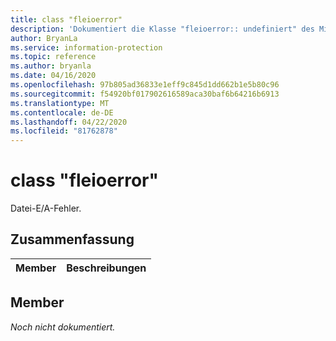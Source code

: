 ```yaml
---
title: class "fleioerror"
description: 'Dokumentiert die Klasse "fleioerror:: undefiniert" des Microsoft Information Protection (MIP) SDK.'
author: BryanLa
ms.service: information-protection
ms.topic: reference
ms.author: bryanla
ms.date: 04/16/2020
ms.openlocfilehash: 97b805ad36833e1eff9c845d1dd662b1e5b80c96
ms.sourcegitcommit: f54920bf017902616589aca30baf6b64216b6913
ms.translationtype: MT
ms.contentlocale: de-DE
ms.lasthandoff: 04/22/2020
ms.locfileid: "81762878"
---
```

# <a name="class-fileioerror"></a>class "fleioerror" 
Datei-E/A-Fehler.
  
## <a name="summary"></a>Zusammenfassung
 Member                        | Beschreibungen                                
--------------------------------|---------------------------------------------
  
## <a name="members"></a>Member
_Noch nicht dokumentiert._
